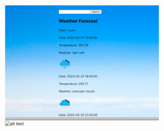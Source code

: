 ![alt text](https://github.com/Stanleynjoroge/React1/blob/Weather/Weather/Screenshot%202024-02-01%20161618.png)
![alt text]()
